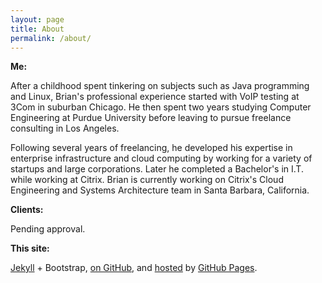 ```yaml
---
layout: page
title: About
permalink: /about/
---
```


__Me:__

After a childhood spent tinkering on subjects such as Java programming and Linux, Brian's professional experience started with VoIP testing at 3Com in suburban Chicago. He then spent two years studying Computer Engineering at Purdue University before leaving to pursue freelance consulting in Los Angeles. 

Following several years of freelancing, he developed his expertise in enterprise infrastructure and cloud computing by working for a variety of startups and large corporations. Later he completed a Bachelor's in I.T. while working at Citrix. Brian is currently working on Citrix's Cloud Engineering and Systems Architecture team in Santa Barbara, California.

__Clients:__

Pending approval.

__This site:__

  [Jekyll](http://jekyllrb.com/) + Bootstrap, [on GitHub](https://github.com/ddoc/ddoc.github.io ), and [hosted](http://ddoc.github.io) by [GitHub Pages](https://pages.github.com/). 
 
